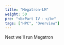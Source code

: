 ```yaml
---
title: "Megatron-LM"
weight: 50
pre: "<b>Part IV ⁃ </b>"
tags: ["HPC", "Overview"]
---
```


Next we'll run Megatron